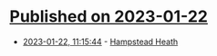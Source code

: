 # [Published on 2023-01-22](index.md)

* [2023-01-22, 11:15:44](https://news.ycombinator.com/item?id=34476277) - [Hampstead Heath](https://www.hampsteadheath.net/about)
